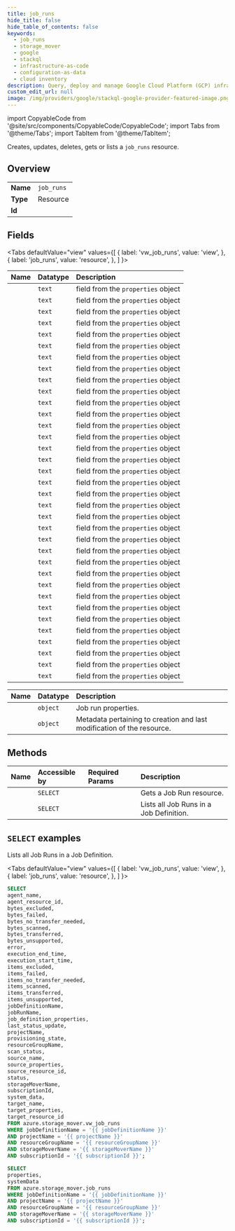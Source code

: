 ```yaml
---
title: job_runs
hide_title: false
hide_table_of_contents: false
keywords:
  - job_runs
  - storage_mover
  - google
  - stackql
  - infrastructure-as-code
  - configuration-as-data
  - cloud inventory
description: Query, deploy and manage Google Cloud Platform (GCP) infrastructure and resources using SQL
custom_edit_url: null
image: /img/providers/google/stackql-google-provider-featured-image.png
---
```


import CopyableCode from '@site/src/components/CopyableCode/CopyableCode';
import Tabs from '@theme/Tabs';
import TabItem from '@theme/TabItem';

Creates, updates, deletes, gets or lists a <code>job_runs</code> resource.

## Overview
<table><tbody>
<tr><td><b>Name</b></td><td><code>job_runs</code></td></tr>
<tr><td><b>Type</b></td><td>Resource</td></tr>
<tr><td><b>Id</b></td><td><CopyableCode code="azure.storage_mover.job_runs" /></td></tr>
</tbody></table>

## Fields
<Tabs
    defaultValue="view"
    values={[
        { label: 'vw_job_runs', value: 'view', },
        { label: 'job_runs', value: 'resource', },
    ]
}>
<TabItem value="view">

| Name | Datatype | Description |
|:-----|:---------|:------------|
| <CopyableCode code="agent_name" /> | `text` | field from the `properties` object |
| <CopyableCode code="agent_resource_id" /> | `text` | field from the `properties` object |
| <CopyableCode code="bytes_excluded" /> | `text` | field from the `properties` object |
| <CopyableCode code="bytes_failed" /> | `text` | field from the `properties` object |
| <CopyableCode code="bytes_no_transfer_needed" /> | `text` | field from the `properties` object |
| <CopyableCode code="bytes_scanned" /> | `text` | field from the `properties` object |
| <CopyableCode code="bytes_transferred" /> | `text` | field from the `properties` object |
| <CopyableCode code="bytes_unsupported" /> | `text` | field from the `properties` object |
| <CopyableCode code="error" /> | `text` | field from the `properties` object |
| <CopyableCode code="execution_end_time" /> | `text` | field from the `properties` object |
| <CopyableCode code="execution_start_time" /> | `text` | field from the `properties` object |
| <CopyableCode code="items_excluded" /> | `text` | field from the `properties` object |
| <CopyableCode code="items_failed" /> | `text` | field from the `properties` object |
| <CopyableCode code="items_no_transfer_needed" /> | `text` | field from the `properties` object |
| <CopyableCode code="items_scanned" /> | `text` | field from the `properties` object |
| <CopyableCode code="items_transferred" /> | `text` | field from the `properties` object |
| <CopyableCode code="items_unsupported" /> | `text` | field from the `properties` object |
| <CopyableCode code="jobDefinitionName" /> | `text` | field from the `properties` object |
| <CopyableCode code="jobRunName" /> | `text` | field from the `properties` object |
| <CopyableCode code="job_definition_properties" /> | `text` | field from the `properties` object |
| <CopyableCode code="last_status_update" /> | `text` | field from the `properties` object |
| <CopyableCode code="projectName" /> | `text` | field from the `properties` object |
| <CopyableCode code="provisioning_state" /> | `text` | field from the `properties` object |
| <CopyableCode code="resourceGroupName" /> | `text` | field from the `properties` object |
| <CopyableCode code="scan_status" /> | `text` | field from the `properties` object |
| <CopyableCode code="source_name" /> | `text` | field from the `properties` object |
| <CopyableCode code="source_properties" /> | `text` | field from the `properties` object |
| <CopyableCode code="source_resource_id" /> | `text` | field from the `properties` object |
| <CopyableCode code="status" /> | `text` | field from the `properties` object |
| <CopyableCode code="storageMoverName" /> | `text` | field from the `properties` object |
| <CopyableCode code="subscriptionId" /> | `text` | field from the `properties` object |
| <CopyableCode code="system_data" /> | `text` | field from the `properties` object |
| <CopyableCode code="target_name" /> | `text` | field from the `properties` object |
| <CopyableCode code="target_properties" /> | `text` | field from the `properties` object |
| <CopyableCode code="target_resource_id" /> | `text` | field from the `properties` object |
</TabItem>
<TabItem value="resource">

| Name | Datatype | Description |
|:-----|:---------|:------------|
| <CopyableCode code="properties" /> | `object` | Job run properties. |
| <CopyableCode code="systemData" /> | `object` | Metadata pertaining to creation and last modification of the resource. |
</TabItem></Tabs>

## Methods
| Name | Accessible by | Required Params | Description |
|:-----|:--------------|:----------------|:------------|
| <CopyableCode code="get" /> | `SELECT` | <CopyableCode code="jobDefinitionName, jobRunName, projectName, resourceGroupName, storageMoverName, subscriptionId" /> | Gets a Job Run resource. |
| <CopyableCode code="list" /> | `SELECT` | <CopyableCode code="jobDefinitionName, projectName, resourceGroupName, storageMoverName, subscriptionId" /> | Lists all Job Runs in a Job Definition. |

## `SELECT` examples

Lists all Job Runs in a Job Definition.

<Tabs
    defaultValue="view"
    values={[
        { label: 'vw_job_runs', value: 'view', },
        { label: 'job_runs', value: 'resource', },
    ]
}>
<TabItem value="view">

```sql
SELECT
agent_name,
agent_resource_id,
bytes_excluded,
bytes_failed,
bytes_no_transfer_needed,
bytes_scanned,
bytes_transferred,
bytes_unsupported,
error,
execution_end_time,
execution_start_time,
items_excluded,
items_failed,
items_no_transfer_needed,
items_scanned,
items_transferred,
items_unsupported,
jobDefinitionName,
jobRunName,
job_definition_properties,
last_status_update,
projectName,
provisioning_state,
resourceGroupName,
scan_status,
source_name,
source_properties,
source_resource_id,
status,
storageMoverName,
subscriptionId,
system_data,
target_name,
target_properties,
target_resource_id
FROM azure.storage_mover.vw_job_runs
WHERE jobDefinitionName = '{{ jobDefinitionName }}'
AND projectName = '{{ projectName }}'
AND resourceGroupName = '{{ resourceGroupName }}'
AND storageMoverName = '{{ storageMoverName }}'
AND subscriptionId = '{{ subscriptionId }}';
```
</TabItem>
<TabItem value="resource">


```sql
SELECT
properties,
systemData
FROM azure.storage_mover.job_runs
WHERE jobDefinitionName = '{{ jobDefinitionName }}'
AND projectName = '{{ projectName }}'
AND resourceGroupName = '{{ resourceGroupName }}'
AND storageMoverName = '{{ storageMoverName }}'
AND subscriptionId = '{{ subscriptionId }}';
```
</TabItem></Tabs>

